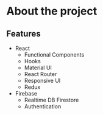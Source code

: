 # About the project

## Features

- React
  - Functional Components
  - Hooks
  - Material UI
  - React Router
  - Responsive UI
  - Redux
- Firebase
  - Realtime DB Firestore
  - Authentication

